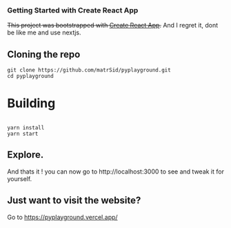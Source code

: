 ### Getting Started with Create React App

~~This project was bootstrapped with [Create React App](https://github.com/facebook/create-react-app).~~
And I regret it, dont be like me and use nextjs.

## Cloning the repo
```
git clone https://github.com/matrSid/pyplayground.git
cd pyplayground
```

# Building
```

yarn install
yarn start
```
## Explore.
And thats it ! you can now go to http://localhost:3000 to see and tweak it for yourself.

## Just want to visit the website?
Go to https://pyplayground.vercel.app/